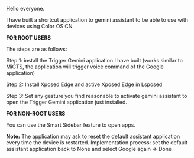 Hello everyone.

I have built a shortcut application to gemini assistant to be able to use with devices using Color OS CN.

**FOR ROOT USERS**

The steps are as follows:

Step 1: install the Trigger Gemini application I have built (works similar to MiCTS, the application will trigger voice command of the Google application)

Step 2: Install Xposed Edge and active Xposed Edge in Lsposed

Step 3: Set any gesture you find reasonable to activate gemini assistant to open the Trigger Gemini application just installed.


**FOR NON-ROOT USERS**

You can use the Smart Sidebar feature to open apps.

**Note:** 
The application may ask to reset the default assistant application every time the device is restarted. Implementation process: set the default assistant application back to None and select Google again => Done
